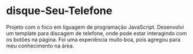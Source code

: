 # disque-Seu-Telefone
Projeto com o foco em liguagem de programação JavaScript. Desenvolvi um template para discagem de telefone, onde pode estar interagindo com os botões na página. Foi uma experiência muito boa, pois agregou para meu conhecimento na área.
